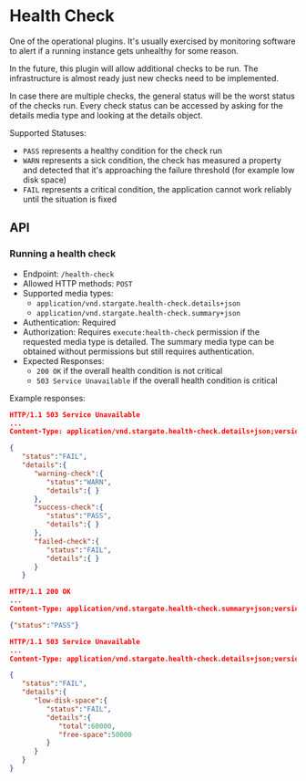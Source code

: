 # Health Check

One of the operational plugins. It's usually exercised by monitoring software to
alert if a running instance gets unhealthy for some reason.

In the future, this plugin will allow additional checks to be run. The
infrastructure is almost ready just new checks need to be implemented.

In case there are multiple checks, the general status will be the worst status of
the checks run. Every check status can be accessed by asking for the details
media type and looking at the details object.

Supported Statuses:

- `PASS` represents a healthy condition for the check run
- `WARN` represents a sick condition, the check has measured a property and
  detected that it's approaching the failure threshold (for example low disk space)
- `FAIL` represents a critical condition, the application cannot work reliably
  until the situation is fixed

## API

### Running a health check

- Endpoint: `/health-check`
- Allowed HTTP methods: `POST`
- Supported media types:
  - `application/vnd.stargate.health-check.details+json`
  - `application/vnd.stargate.health-check.summary+json`
- Authentication: Required
- Authorization: Requires `execute:health-check` permission if the requested
  media type is detailed. The summary media type can be obtained without
  permissions but still requires authentication.
- Expected Responses:
  - `200 OK` if the overall health condition is not critical
  - `503 Service Unavailable` if the overall health condition is critical

Example responses:

```json
HTTP/1.1 503 Service Unavailable
...
Content-Type: application/vnd.stargate.health-check.details+json;version=1.0.0

{
   "status":"FAIL",
   "details":{
      "warning-check":{
         "status":"WARN",
         "details":{ }
      },
      "success-check":{
         "status":"PASS",
         "details":{ }
      },
      "failed-check":{
         "status":"FAIL",
         "details":{ }
      }
   }
```

```json
HTTP/1.1 200 OK
...
Content-Type: application/vnd.stargate.health-check.summary+json;version=1.0.0

{"status":"PASS"}
```

```json
HTTP/1.1 503 Service Unavailable
...
Content-Type: application/vnd.stargate.health-check.details+json;version=1.0.0

{
   "status":"FAIL",
   "details":{
      "low-disk-space":{
         "status":"FAIL",
         "details":{
            "total":60000,
            "free-space":50000
         }
      }
   }
}
```
